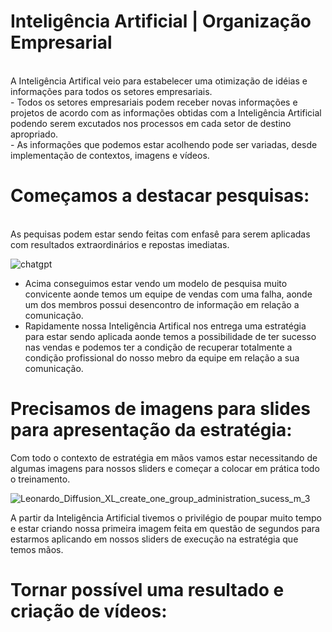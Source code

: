 
# Inteligência Artificial | Organização Empresarial

<html>
<head>

<br> A Inteligência Artifical veio para estabelecer uma otimização de idéias e informações para todos os setores empresariais.<br>
<list>  - Todos os setores empresariais podem receber novas informações e projetos de acordo com as informações obtidas com a Inteligência Artificial podendo serem excutados nos processos em cada setor de destino apropriado.</br>
<list>  - As informações que podemos estar acolhendo pode ser variadas, desde implementação de contextos, imagens e vídeos.

# Começamos a destacar pesquisas:

<br> As pequisas podem estar sendo feitas com enfasê para serem aplicadas com resultados extraordinários e repostas imediatas.

![chatgpt](https://github.com/paschoalavare/inteligenciaartificialdio/assets/101903228/c24ac32e-7d2e-4563-b1c7-a879819ded6b)

 - Acima conseguimos estar vendo um modelo de pesquisa muito convicente aonde temos um equipe de vendas com uma falha, aonde um dos membros possui desencontro de informação em relação a comunicação.</br>
 - Rapidamente nossa Inteligência Artifical nos entrega uma estratégia para estar sendo aplicada aonde temos a possibilidade de ter sucesso nas vendas e podemos ter a condição de recuperar totalmente a condição profissional do nosso mebro da equipe em relação a sua comunicação.

# Precisamos de imagens para slides para apresentação da estratégia:

Com todo o contexto de estratégia em mãos vamos estar necessitando de algumas imagens para nossos sliders e começar a colocar em prática todo o treinamento.

![Leonardo_Diffusion_XL_create_one_group_administration_sucess_m_3](https://github.com/paschoalavare/inteligenciaartificialdio/assets/101903228/040799c4-8e7e-4fb3-84d4-49a8ac9563da)

A partir da Inteligência Artificial tivemos o privilégio de poupar muito tempo e estar criando nossa primeira imagem feita em questão de segundos para estarmos aplicando em nossos sliders de execução na estratégia que temos mãos.

# Tornar possível uma resultado e criação de vídeos:



</head>
</html>

